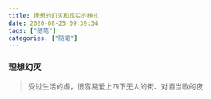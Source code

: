 ```yaml
---
title: 理想的幻灭和现实的挣扎
date: 2020-08-25 09:39:34
tags: ["随笔"]
categories: ["随笔"]
---
```

### 理想幻灭

> 受过生活的虐，很容易爱上四下无人的街、对酒当歌的夜

